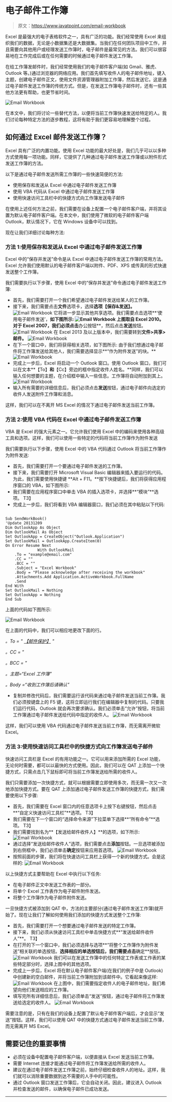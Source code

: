 # 电子邮件工作簿

> 原文：<https://www.javatpoint.com/email-workbook>

Excel 是最强大的电子表格软件之一，具有广泛的功能。我们经常使用 Excel 来组织我们的数据，无论是小数据集还是大数据集。当我们在任何团队项目中工作，并且需要向其他用户或经理发送工作簿时，电子邮件是最常见的方法。我们可以很容易地在工作完成后或在任何需要的时候通过电子邮件发送工作簿。

在给工作簿发邮件时，我们经常使用我们的电子邮件客户端(如 Gmail、雅虎、Outlook 等。)通过浏览器的网络应用。我们首先填写收件人的电子邮件地址，键入主题，创建电子邮件正文，使用文件资源管理器附加工作簿，然后发送它。这是通过电子邮件发送工作簿的传统方式。但是，在发送工作簿电子邮件时，还有一些其他方法更有帮助，也更节省时间。

![Email Workbook](img/90a5b4647d9fdd9a86f603b891440a56.png)

在本文中，我们将讨论一些替代方法，以便将当前工作簿快速发送给特定的人。我们讨论每种特定方法的逐步教程，这将有助于我们更容易地理解整个过程。

## 如何通过 Excel 邮件发送工作簿？

Excel 具有广泛的内置功能。使用 Excel 功能的最大好处是，我们几乎可以以多种方式使用每一项功能。同样，它提供了几种通过电子邮件发送工作簿或以附件形式发送工作簿的方法。

以下是通过电子邮件发送所需工作簿的一些快速简便的方法:

*   使用保存和发送从 Excel 中通过电子邮件发送工作簿
*   使用 VBA 代码从 Excel 中通过电子邮件发送工作簿
*   使用快速访问工具栏中的快捷方式向工作簿发送电子邮件

在使用上述任何方法之前，我们需要在设备上配置一个电子邮件客户端，并将其设置为默认电子邮件客户端。在本文中，我们使用了微软的电子邮件客户端 Outlook，默认情况下，它在 Windows 设备中可以找到。

现在让我们详细讨论每种方法:

### 方法 1:使用保存和发送从 Excel 中通过电子邮件发送工作簿

Excel 中的“保存并发送”命令是从 Excel 中通过电子邮件发送工作簿的常用方法。Excel 允许我们使用默认的电子邮件客户端以附件、PDF、XPS 或传真的形式快速发送整个工作簿。

我们需要执行以下步骤，使用 Excel 中的“保存并发送”命令通过电子邮件发送工作簿:

*   首先，我们需要打开一个我们希望通过电子邮件发送给某人的工作簿。
*   接下来，我们需要点击**文件**选项卡，选择**选项【保存&发送】。**
    ![Email Workbook](img/d463c282937b827b4dbd1d4494f0fe31.png)
    它将进一步显示其他共享选项。我们需要点击选项**‘使用电子邮件发送’，**如下图所示:
    ![Email Workbook](img/dc33bf80c8d3875bf3471354247dfd65.png)
    上图取自 Excel 2010。对于 Excel 2007，我们必须点击**办公按钮**，然后点击**发送**按钮。
    ![Email Workbook](img/fda6af973a9387b1bd87094f2a0fd826.png)
    在 Excel 2013 及以上版本中，我们需要转到**文件>共享>邮件。**
    ![Email Workbook](img/2c2e8996ad361e092ff1e9edf7267967.png)
*   在下一个窗口中，我们将获得相关选项，如下图所示:
    由于我们想通过电子邮件将工作簿发送给其他人，我们需要选择显示**“作为附件发送”的块。**
    ![Email Workbook](img/5154f60d1a3bf81a85c0a1f17c97f9c5.png)
*   完成上一步后，Excel 将启动一个 Outlook 窗口。使用 Outlook 窗口，我们可以在文本**【To】**和**【Cc】旁边的框中指定收件人姓名。**同样，我们可以输入任何想要的主题，在介绍框中输入一些信息。工作簿将自动附加到其上。
    ![Email Workbook](img/6b19219db1b119abca34b9c4cd3db898.png)
*   输入所有需要的详细信息后，我们必须点击**发送**按钮，通过电子邮件向选定的收件人发送附件工作簿和消息。

这样，我们可以在不离开 MS Excel 的情况下通过电子邮件发送当前工作簿。

### 方法 2:使用 VBA 代码在 Excel 中通过电子邮件发送工作簿

VBA 是 Excel 的强大元素之一。它允许我们使用 Excel 中的编码来使用各种高级工具和选项。这样，我们可以使用一些特定的代码将当前工作簿作为附件发送

我们需要执行以下步骤，使用 Excel 中的 VBA 代码通过 Outlook 将当前工作簿作为附件发送:

*   首先，我们需要打开一个要通过电子邮件发送的工作簿。
*   接下来，我们需要打开 Microsoft Visual Basic 编辑器来插入要运行的代码。为此，我们需要使用快捷键 **Alt + F11。**按下快捷键后，我们将获得应用程序窗口的 VBA，如下图所示:
*   我们需要在应用程序窗口中单击 VBA 的插入选项卡，并选择**“模块”**选项。
    T3】
*   完成上一步后，我们将看到 VBA 编辑器窗口，我们必须在其中粘贴以下代码:

```

Sub SendWorkBook()
'Update 20131209
Dim OutlookApp As Object
Dim OutlookMail As Object
Set OutlookApp = CreateObject("Outlook.Application")
Set OutlookMail = OutlookApp.CreateItem(0)
On Error Resume Next
              With OutlookMail
    .To = "example@email.com"
    .CC = ""
    .BCC = ""
    .Subject = "Excel Workbook"
    .Body = "Please acknowledge after receiving the workbook"
    .Attachments.Add Application.ActiveWorkbook.FullName
    .Send
End With
Set OutlookMail = Nothing
Set OutlookApp = Nothing
End Sub

```

上面的代码如下图所示:

![Email Workbook](img/a9614cc54ecf9f1e4ba7977ef17eba2e.png)

在上面的代码中，我们可以相应地更改下面的行。

*。To = " [【邮件保护】](/cdn-cgi/l/email-protection) "*

*。CC = "*

*。BCC = "*

*。主题=“Excel 工作簿”*

*。Body =“收到工作簿后请确认”*

*   复制并修改代码后，我们需要运行该代码来通过电子邮件发送当前工作簿。我们必须按键盘上的 F5 键，这将立即运行我们在编辑器中复制的代码。只要我们运行代码，Outlook 就会再次要求确认。我们必须单击“允许”按钮，将当前工作簿通过电子邮件发送给代码中指定的收件人。
    ![Email Workbook](img/8667990117af6ba4552cca7f87bb8f34.png)

这样，我们可以使用 VBA 代码通过电子邮件发送当前工作簿，而无需离开微软 Excel。

### 方法 3:使用快速访问工具栏中的快捷方式向工作簿发送电子邮件

快速访问工具栏是 Excel 的有用功能之一。它可以用来添加所需的 Excel 功能，无论何时需要，都可以以最快的方式使用。因此，我们可以在 QAT 上添加一个快捷方式，只需点击几下鼠标即可将当前工作簿发送给所需的收件人。

我们只需要添加一次快捷方式，就可以根据需要立即使用多次，而无需一次又一次地添加快捷方式。要在 QAT 上添加通过电子邮件发送工作簿的快捷方式，我们需要使用以下步骤:

*   首先，我们需要在 Excel 窗口内的任意选项卡上按下右键按钮，然后点击**“自定义快速访问工具栏”**选项。
    T3】
*   我们需要在下一个窗口的“选择命令来源”下拉菜单下选择**“所有命令”**选项。
    T3】
*   我们需要找到名为**【发送给邮件收件人】**的选项，如下所示:
    ![Email Workbook](img/eb44ee0edadf172dc642fddb7c97578a.png)
*   通过选择“发送给邮件收件人”选项，我们需要点击**添加**按钮。一旦选项被添加到右侧框中，我们必须单击**确定**按钮来应用首选项。
    ![Email Workbook](img/7ca803b6134892f748a2a58516b21773.png)
*   按照前面的步骤，我们将在快速访问工具栏上获得一个新的快捷方式。会是这样的:
    ![Email Workbook](img/db344be40c2027b171e255dfa01f924d.png)

以上快捷方式主要帮助在 Excel 中执行以下任务:

*   在电子邮件正文中发送工作表的一部分。
*   将单个 Excel 工作表作为电子邮件附件发送。
*   将整个工作簿作为电子邮件附件发送。

一旦快捷方式被添加到 QAT 中，方法的主要部分(通过电子邮件发送工作簿)就开始了。现在让我们了解如何使用我们添加的快捷方式发送整个工作簿:

*   首先，我们需要打开一个想要通过电子邮件发送的特定工作簿。
*   接下来，我们必须从快速访问工具栏中单击快捷方式**“发送给邮件收件人”**。
    T3】
*   在打开的下一个窗口中，我们必须选择与选项**“将整个工作簿作为附件发送”相关联的单选按钮。**选择相应的单选按钮后，我们需要点击**确定**按钮。
    ![Email Workbook](img/ec5699db5dd2dbc7f26bb3f8860bb511.png)
    我们可以在发送工作簿中的任何特定工作表或工作表的某些特定部分时，选择上图中的其他选项。
*   完成上一步后，Excel 将在默认电子邮件客户端(在我们的例子中是 Outlook)中创建新的空白邮件，并将当前工作簿附加到该邮件中。它看起来像这样:
    ![Email Workbook](img/b16961b6ead7d509ba44acdf4501a1df.png)
    在上图中，我们需要指定收件人的电子邮件地址，我们希望向他们发送相应的工作簿。
*   填写完所有详细信息后，我们必须单击“发送”按钮，通过电子邮件将工作簿发送给选定的收件人。
    ![Email Workbook](img/064d38479485a79ffc60634debd16475.png)

需要注意的是，只有在我们的设备上配置了默认电子邮件客户端后，才会显示“发送”按钮。这样，我们可以使用 QAT 中的快捷方式通过电子邮件发送当前工作簿，而无需离开 MS Excel。

## 需要记住的重要事情

*   必须在设备中配置电子邮件客户端，以便直接从 Excel 发送当前工作簿。
*   需要 Internet 连接才能通过电子邮件将工作簿发送给所需的收件人。
*   建议在通过电子邮件发送工作簿之前，始终仔细检查收件人的地址。这样，我们就可以消除重要数据到达不需要的人手中的可能性。
*   通过 Outlook 窗口发送工作簿后，它会自动关闭。因此，建议进入 Outlook 并检查发送的邮件，以确保电子邮件已成功发送。

* * *